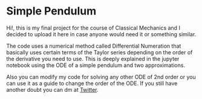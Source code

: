 # Simple Pendulum
Hi!, this is my final project for the course of Classical Mechanics and I decided to upload it here in case anyone would need it or something similar.

The code uses a numerical method called Differential Numeration that basically uses certain terms of the Taylor series depending on the order of the derivative you need to use. This is deeply explained in the jupyter notebook using the ODE of a simple pendulum and two approximations. 

Also you can modify my code for solving any other ODE of 2nd order or you can use it as a guide to change the order of the ODE.
If you still have another doubt you can dm at [Twitter](https://twitter.com/zaphkieled).
